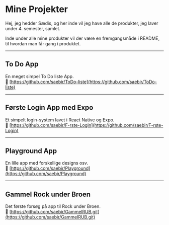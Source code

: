 # Mine Projekter

Hej, jeg hedder Sædis, og her inde vil jeg have alle de produkter, jeg laver under 4. semester, samlet.

Inde under alle mine produkter vil der være en fremgangsmåde i README, til hvordan man får gang i produktet. 

---

##  To Do App  
En meget simpel To Do liste App.  
🔗 [https://github.com/saebir/ToDo-liste](https://github.com/saebir/ToDo-liste)

---

##  Første Login App med Expo  
Et simpelt login-system lavet i React Native og Expo.  
🔗 [https://github.com/saebir/F-rste-Login](https://github.com/saebir/F-rste-Login)

---

##  Playground App
En lille app med forskellige designs osv.  
🔗 [https://github.com/saebir/Playground](https://github.com/saebir/Playground)

---

## Gammel Rock under Broen
Det første forsøg på app til Rock under Broen.  
🔗 [https://github.com/saebir/GammelRUB.git](https://github.com/saebir/GammelRUB.git)

